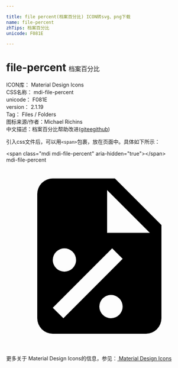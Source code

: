 ```yaml
---

title: file percent(档案百分比) ICON转svg、png下载
name: file-percent
zhTips: 档案百分比
unicode: F081E

---
```


# file-percent  <small style="font-size: 60%;font-weight: 100">档案百分比</small>


<div class="detail-page">
<p>
<span>
ICON库：
<span class="badge-secondary badge">Material Design Icons</span> 
</span>
<br/>
<span>
CSS名称：
<span class="badge-secondary badge">mdi-file-percent</span> 
</span>
<br/>
<span>
unicode：
<span class="badge-secondary badge">F081E</span> 
</span>
<br/>
<span>
version：
<span class="badge-secondary badge">2.1.19</span> 
</span>
<br/>
<span>Tag：
<span class="badge-light badge">Files / Folders</span>
</span>
<br/>
<span>图标来源/作者：<span class="badge-light badge">Michael Richins</span></span> 
<br/>
<span class="zh-detail">中文描述：<span class="badge-primary badge">档案百分比</span><span class="help-link"><span>帮助改进</span>(<a href="https://gitee.com/liuwave/icon-helper/edit/master/json/material/file-percent.json" target="_blank" rel="noopener noreferrer">gitee</a><a href="https://github.com/liuwave/icon-helper/edit/master/json/material/file-percent.json" target="_blank" rel="noopener noreferrer">github</a></span>)</span><br/>
</p>
</div>
<div class="alert alert-dark">
  <i class="mdi mdi-file-percent mdi-48px"></i>
  <i class="mdi mdi-file-percent mdi-36px"></i>
  <i class="mdi mdi-file-percent mdi-24px"></i>
  <i class="mdi mdi-file-percent mdi-18px"></i>
</div>
<div>
  <p>引入css文件后，可以用<code>&lt;span&gt;</code>包裹，放在页面中。具体如下所示：    
  </p>
  <div class="alert alert-primary" style="font-size: 14px">
    &lt;span class="mdi mdi-file-percent" aria-hidden="true"&gt;&lt;/span&gt;
    <copy-btn content='<span class="mdi mdi-file-percent" aria-hidden="true"></span>'></copy-btn>
  </div>
  <div class="alert alert-secondary">
    <i class="mdi mdi-file-percent"
    style="font-size: 24px"
    aria-hidden="true"></i> mdi-file-percent
    <copy-btn content="mdi-file-percent" btn-title="复制图标名称"></copy-btn>
  </div>
</div>
<div id="svg" class="svg-wrap">
<svg xmlns="http://www.w3.org/2000/svg" viewBox="0 0 24 24"><path d="M14,2L20,8V20A2,2 0 0,1 18,22H6A2,2 0 0,1 4,20V4A2,2 0 0,1 6,2H14M7.37,20L15,12.35L13.65,11L6,18.65L7.37,20M13,9H18.5L13,3.5V9M7.5,11A1.5,1.5 0 0,0 6,12.5A1.5,1.5 0 0,0 7.5,14A1.5,1.5 0 0,0 9,12.5A1.5,1.5 0 0,0 7.5,11M13.5,17A1.5,1.5 0 0,0 12,18.5A1.5,1.5 0 0,0 13.5,20A1.5,1.5 0 0,0 15,18.5A1.5,1.5 0 0,0 13.5,17Z" /></svg>
</div>
<detail full-name='mdi-file-percent'></detail>
    
<div><p>更多关于 Material Design Icons的信息，参见：<a target="_blank" href="https://iconhelper.cn/material.html"> Material Design Icons</a>
</p></div>
